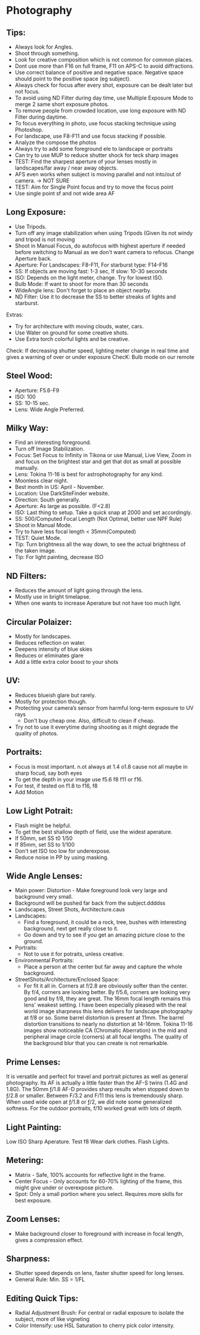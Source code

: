 # Photography


## Tips: 
- Always look for Angles.
- Shoot through something.
- Look for creative composition which is not common for common places. 
- Dont use more than F16 on full frame, F11 on APS-C to avoid diffractions.
- Use correct balance of positive and negative space. Negative space should point to the positive space (eg subject).
- Always check for focus after every shot, exposure can be dealt later but not focus.
- To avoid using ND Filter during day time, use Multiple Exposure Mode to merge 2 same short exposure photos.
- To remove people from crowded location, use long exposure with ND Filter during daytime.
- To focus everything in photo, use focus stacking technique using Photoshop.
- For landscape, use F8-F11 and use focus stacking if possible. 
- Analyze the compose the photos
- Always try to add some foreground ele to landscape or portraits
- Can try to use MUP to reduce shutter shock for teck sharp images
- TEST: Find the sharpest aperture of your lenses mostly in landscapes/far away / near away objects.
- AFS even works when subject is moving parallel and not into/out of camera.  -> NOT SURE 
- TEST: Aim for Single Point focus and try to move the focus point
- Use single point sf and not wide area AF


## Long Exposure:
- Use Tripods.
- Turn off any image stabilization when using Tripods (Given its not windy and tripod is not moving
- Shoot in Manual Focus, do autofocus with highest aperture if needed before switching to Manual as we don't want camera to refocus. Change Aperture back.  
- Aperture: For Landscapes: F8-F11, For starburst type: F14-F16
- SS: If objects are moving fast: 1-3 sec, If slow: 10-30 seconds
- ISO: Depends on the light meter, change. Try for lowest ISO.
- Bulb Mode: If want to shoot for more than 30 seconds
- WideAngle lens: Don't forget to place an object nearby.
- ND Filter: Use it to decrease the SS to better streaks of lights and starburst.

Extras: 
- Try for architecture with moving clouds, water, cars.
- Use Water on ground for some creative shots.
- Use Extra torch colorful lights and be creative.

Check: If decreasing shutter speed, lighting meter change in real time and gives a warning of over or under exposure
ChecK: Bulb mode on our remote


## Steel Wood:
- Aperture: F5.6-F9
- ISO: 100
- SS: 10-15 sec.
- Lens: Wide Angle Preferred.

## Milky Way:
- Find an interesting foreground.
- Turn off Image Stabilization. 
- Focus: Set Focus to Infinity in Tikona or use Manual, Live View, Zoom in and focus on the brightest star and get that dot as small at possible manually.
- Lens: Tokina 11-16 is best for astrophotography for any kind.
- Moonless clear night.
- Best month in US: April - November.
- Location: Use DarkSiteFinder website.
- Direction: South generally.
- Aperture: As large as possible. (F<2.8)
- ISO: Last thing to setup. Take a quick snap at 2000 and set accordingly. 
- SS: 500/Computed Focal Length (Not Optimal, better use NPF Rule) 
- Shoot in Manual Mode.
- Try to have less focal length < 35mm(Computed)
- TEST: Quiet Mode.
- Tip: Turn brightness all the way down, to see the actual brightness of the taken image.
- Tip: For light painting, decrease ISO 


## ND Filters:
- Reduces the amount of light going through the lens.
- Mostly use in bright timelapse.
- When one wants to increase Aperature but not have too much light.

## Circular Polaizer:
- Mostly for landscapes.
- Reduces reflection on water.
- Deepens intensity of blue skies
- Reduces or eliminates glare 
- Add a little extra color boost to your shots

## UV:
- Reduces blueish glare but rarely.
- Mostly for protection though. 
- Protecting your camera’s sensor from harmful long-term exposure to UV rays
    - Don't buy cheap one. Also, difficult to clean if cheap.
- Try not to use it everytime during shooting as it might degrade the quality of photos.

## Portraits:
- Focus is most important. n.ot always at 1.4 o1.8 cause not all maybe in sharp focud, say both eyes 
- To get the depth in your image use f5.6 f8 f11 or f16.
- For test, if tested on f1.8 to f16, f8
- Add Motion

## Low Light Potrait:
- Flash might be helpful.
- To get the best shallow depth of field, use the widest aperature.
- If 50mm, set SS t0 1/50
- If 85mm, set SS to 1/100
- Don't set ISO too low for underexpose.
- Reduce noise in PP by using masking.


## Wide Angle Lenses:

- Main power: Distortion - Make foreground look very large and background very small.
- Background will be pushed far back from the subject.ddddss
- Landscapes, Street Shots, Architecture.caus
- Landscapes: 
    - Find a foreground, it could be a rock, tree, bushes with interesting background, next get really close to it.
    - Go down and try to see if you get an amazing picture close to the ground.
- Portraits:
    - Not to use it for potraits, unless creative.
- Environmental Portraits:
    - Place a person at the center but far away and capture the whole background.
- StreetShots/Architecture/Enclosed Space:
    - For fit it all in. 
Corners at f/2.8 are obviously softer than the center.
By f/4, corners are looking better. By f/5.6, corners are looking very good and by f/8, they are great.
The 16mm focal length remains this lens' weakest setting. I have been especially pleased with the real world image sharpness this lens delivers for landscape photography at f/8 or so.
Some barrel distortion is present at 11mm. The barrel distortion transitions to nearly no distortion at 14-16mm.
Tokina 11-16 images show noticeable CA (Chromatic Aberration) in the mid and peripheral image circle (corners) at all focal lengths.
 The quality of the background blur that you can create is not remarkable.

## Prime Lenses:
It is versatile and perfect for travel and portrait pictures as well as general photography.
 Its AF is actually a little faster than the AF-S twins (1.4G and 1.8G).
The 50mm ƒ/1.8 AF-D provides sharp results when stopped down to ƒ/2.8 or smaller. Between F/3.2 and F/11 this lens is tremendously sharp. 
When used wide open at ƒ/1.8 or ƒ/2, we did note some generalized softness.
For the outdoor portraits, f/10 worked great with lots of depth.

## Light Painting:
Low ISO
Sharp Aperature. Test f8
Wear dark clothes.
Flash Lights.

## Metering:
- Matrix - Safe, 100% accounts for reflective light in the frame.
- Center Focus - Only accounts for 60-70% lighting of the frame, this might give under or overexpose picture.
- Spot: Only a small portion where you select. Requires more skills for best exposure. 

## Zoom Lenses:
- Make background closer to foreground with increase in focal length, gives a compression effect.

## Sharpness:
- Shutter speed depends on lens, faster shutter speed for long lenses.
- General Rule: Min. SS = 1/FL 


## Editing Quick Tips:

- Radial Adjustment Brush: For central or radial exposure to isolate the subject, more of like vigneting
- Color Intensify: use HSL Saturation to cherry pick color intensity.





